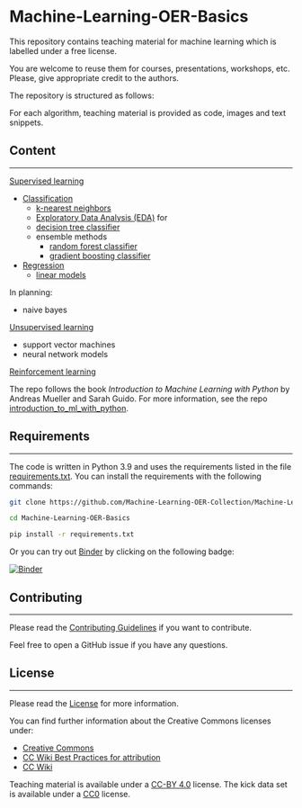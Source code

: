 # Machine-Learning-OER-Basics
This repository contains teaching material for machine learning which is labelled under a free license.

You are welcome to reuse them for courses, presentations, workshops, etc.  
Please, give appropriate credit to the authors.

The repository is structured as follows:

For each algorithm, teaching material is provided as code, images and text snippets.

## Content
---
[Supervised learning](/supervised_learning/)
  * [Classification](/supervised_learning/classification/) 
    * [k-nearest neighbors](/supervised_learning/classification/k_nearest_neighbors/)
    * [Exploratory Data Analysis (EDA)](/supervised_learning/Exploratory_data_analysis_code.ipynb) for
    * [decision tree classifier](/supervised_learning/classification/decision_tree/)
    * ensemble methods
      * [random forest classifier](/supervised_learning/classification/ensemble_methods/random_forest/)
      * [gradient boosting classifier](/supervised_learning/classification/ensemble_methods/boosting/)
  * [Regression](/supervised_learning/regression/)
    * [linear models](/supervised_learning/regression/linear_models/linear_regression/)

In planning:

* naive bayes

[Unsupervised learning](/unsupervised_learning/)

* support vector machines
* neural network models

[Reinforcement learning](/reinforcement_learning/)


The repo follows the book _Introduction to Machine Learning with Python_ by Andreas Mueller and Sarah Guido.
For more information, see the repo [introduction_to_ml_with_python](https://github.com/amueller/introduction_to_ml_with_python).

## Requirements 
---

The code is written in Python 3.9 and uses the requirements listed in the file [requirements.txt](#requirements).
You can install the requirements with the following commands:

```bash
git clone https://github.com/Machine-Learning-OER-Collection/Machine-Learning-OER-Basics

cd Machine-Learning-OER-Basics

pip install -r requirements.txt
```

Or you can try out [Binder](https://mybinder.readthedocs.io/en/latest/) by clicking on the following badge:

[![Binder](https://mybinder.org/badge_logo.svg)](https://mybinder.org/v2/gh/Machine-Learning-OER-Collection/Machine-Learning-OER-Basics/HEAD)

## Contributing 
---
Please read the [Contributing Guidelines](#contributing) if you want to contribute.

Feel free to open a GitHub issue if you have any questions. 


## License
---
Please read the [License](/Machine-Learning-OER-Basics-main/License.md) for more information.

You can find further information about the Creative Commons licenses under:
* [Creative Commons](https://creativecommons.org/)
* [CC Wiki Best Practices for attribution](https://wiki.creativecommons.org/wiki/Best_practices_for_attribution) 
* [CC Wiki](https://wiki.creativecommons.org/)

Teaching material is available under a [CC-BY 4.0](https://creativecommons.org/licenses/by/4.0/deed.en) license. 
The kick data set is available under a [CC0](https://creativecommons.org/publicdomain/zero/1.0/) license.
